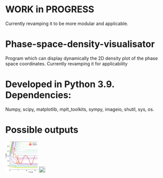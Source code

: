 # WORK in PROGRESS
Currently revamping it to be more modular and applicable.
# Phase-space-density-visualisator
Program which can display dynamically the 2D density plot of the phase space coordinates.
Currently revamping it for applicability

# Developed in Python 3.9. Dependencies: 

Numpy, scipy, matplotlib, mplt_toolkits, sympy, imageio, shutil, sys, os.


# Possible outputs 

<img src="toc.jpg" width="20%" height="20%" />

<img src="densities.jpg" width="20%" height="20%" />

